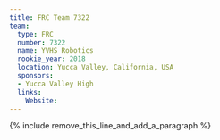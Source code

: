 ```yaml
---
title: FRC Team 7322
team:
  type: FRC
  number: 7322
  name: YVHS Robotics
  rookie_year: 2018
  location: Yucca Valley, California, USA
  sponsors:
  - Yucca Valley High
  links:
    Website:
---
```


{% include remove_this_line_and_add_a_paragraph %}